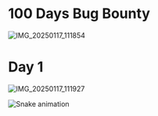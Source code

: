 # 100 Days Bug Bounty
![IMG_20250117_111854](https://github.com/user-attachments/assets/7f8726ff-2f1d-436c-98c5-18786b91668c)

# Day 1 
![IMG_20250117_111927](https://github.com/user-attachments/assets/ab094a04-2274-41e8-a817-b41a5e32f04f)

<img src="https://raw.githubusercontent.com/Cyberxpert1/Cyberxpert1/output/snake.svg" alt="Snake animation" />

###

